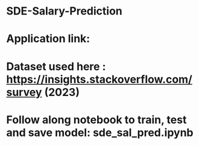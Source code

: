 # SDE-Salary-Prediction
# Application link:
# Dataset used here : https://insights.stackoverflow.com/survey (2023)
# Follow along notebook to train, test and save model: sde_sal_pred.ipynb
